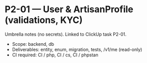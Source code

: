 # P2-01 — User & ArtisanProfile (validations, KYC)
Umbrella notes (no secrets). Linked to ClickUp task P2-01.
- Scope: backend, db
- Deliverables: entity, enum, migration, tests, /v1/me (read-only)
- CI required: CI / php, CI / cs, CI / phpstan
